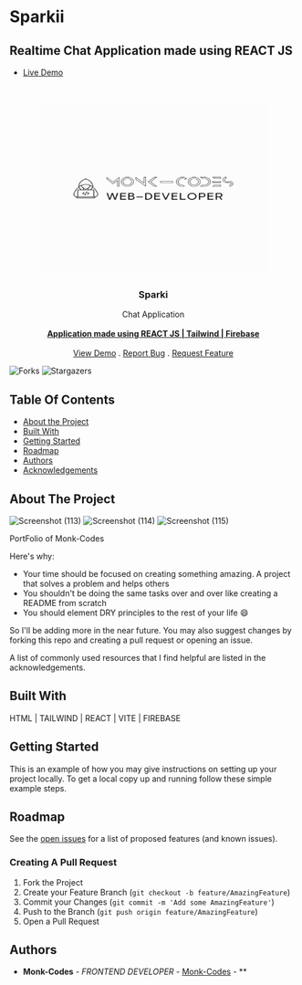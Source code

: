 # Sparkii
## Realtime Chat Application made using REACT JS
- [Live Demo](https://sparki.netlify.app/)
<br/>
<p align="center">
<img src="logo.png" alt="image" width="400" height="300">
  <a href="https://github.com/Monk-Codes/sparkii">
  </a>
  <h3 align="center">Sparki</h3>

  <p align="center">
    Chat Application
    <br/>
    <br/>
    <a href="https://github.com/Monk-Codes/sparkii"><strong>Application made using REACT JS | Tailwind | Firebase</strong></a>
    <br/>
    <br/>
    <a href="https://github.com/Monk-Codes/sparkii">View Demo</a>
    .
    <a href="https://github.com/Monk-Codes/sparkii/issues">Report Bug</a>
    .
    <a href="https://github.com/Monk-Codes/sparkii/issues">Request Feature</a>
  </p>
</p>

![Forks](https://img.shields.io/github/forks/Monk-Codes/sparkii?style=social) ![Stargazers](https://img.shields.io/github/stars/Monk-Codes/sparkii?style=social) 

## Table Of Contents

* [About the Project](#about-the-project)
* [Built With](#built-with)
* [Getting Started](#getting-started)
* [Roadmap](#roadmap)
* [Authors](#authors)
* [Acknowledgements](#acknowledgements)

## About The Project

![Screenshot (113)](https://github.com/Monk-Codes/sparkii/assets/84877191/edcd8708-d05d-4902-b177-9edf8f96ceb3)
![Screenshot (114)](https://github.com/Monk-Codes/sparkii/assets/84877191/f2bcbf47-cea8-4f3b-b532-38a9dde754ce)
![Screenshot (115)](https://github.com/Monk-Codes/sparkii/assets/84877191/fef78df5-33e8-43eb-9835-5ecdfa0cbb7f)

    
PortFolio of Monk-Codes

Here's why:

* Your time should be focused on creating something amazing. A project that solves a problem and helps others
* You shouldn't be doing the same tasks over and over like creating a README from scratch
* You should element DRY principles to the rest of your life :smile:

 So I'll be adding more in the near future. You may also suggest changes by forking this repo and creating a pull request or opening an issue.

A list of commonly used resources that I find helpful are listed in the acknowledgements.

## Built With

HTML | TAILWIND | REACT | VITE | FIREBASE

## Getting Started

This is an example of how you may give instructions on setting up your project locally.
To get a local copy up and running follow these simple example steps.

## Roadmap

See the [open issues](https://github.com/Monk-Codes//issues) for a list of proposed features (and known issues).

### Creating A Pull Request

1. Fork the Project
2. Create your Feature Branch (`git checkout -b feature/AmazingFeature`)
3. Commit your Changes (`git commit -m 'Add some AmazingFeature'`)
4. Push to the Branch (`git push origin feature/AmazingFeature`)
5. Open a Pull Request

## Authors

* **Monk-Codes** - *FRONTEND DEVELOPER* - [Monk-Codes](https://github.com/Monk-Codes) - **

